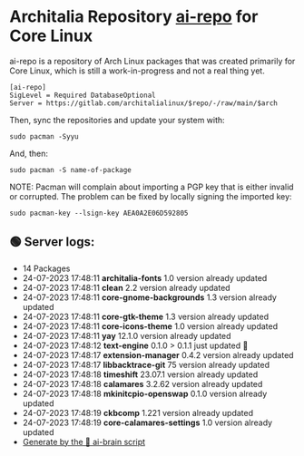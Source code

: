 # Architalia Repository [ai-repo](https://gitlab.com/architalialinux/ai-repo) for Core Linux

ai-repo is a repository of Arch Linux packages that was created primarily for Core Linux, which is still a work-in-progress and not a real thing yet.

```
[ai-repo]
SigLevel = Required DatabaseOptional
Server = https://gitlab.com/architalialinux/$repo/-/raw/main/$arch 
```

Then, sync the repositories and update your system with:

```
sudo pacman -Syyu
```

And, then:

```
sudo pacman -S name-of-package
```

NOTE: Pacman will complain about importing a PGP key that is either invalid or corrupted.  The problem can be fixed by locally signing the imported key:

```
sudo pacman-key --lsign-key AEA0A2E06D592805
```



## 🟢 Server logs:
- 14 Packages
- 24-07-2023 17:48:11 **architalia-fonts** 1.0 version already updated
- 24-07-2023 17:48:11 **clean** 2.2 version already updated
- 24-07-2023 17:48:11 **core-gnome-backgrounds** 1.3 version already updated
- 24-07-2023 17:48:11 **core-gtk-theme** 1.3 version already updated
- 24-07-2023 17:48:11 **core-icons-theme** 1.0 version already updated
- 24-07-2023 17:48:11 **yay** 12.1.0 version already updated
- 24-07-2023 17:48:12 **text-engine** 0.1.0 > 0.1.1 just updated 🔹
- 24-07-2023 17:48:17 **extension-manager** 0.4.2 version already updated
- 24-07-2023 17:48:17 **libbacktrace-git** 75 version already updated
- 24-07-2023 17:48:18 **timeshift** 23.07.1 version already updated
- 24-07-2023 17:48:18 **calamares** 3.2.62 version already updated
- 24-07-2023 17:48:18 **mkinitcpio-openswap** 0.1.0 version already updated
- 24-07-2023 17:48:19 **ckbcomp** 1.221 version already updated
- 24-07-2023 17:48:19 **core-calamares-settings** 1.0 version already updated
 - [Generate by the 🤖 ai-brain script](https://gitlab.com/architalialinux/ai-repo/-/blob/main/ai-brain)
